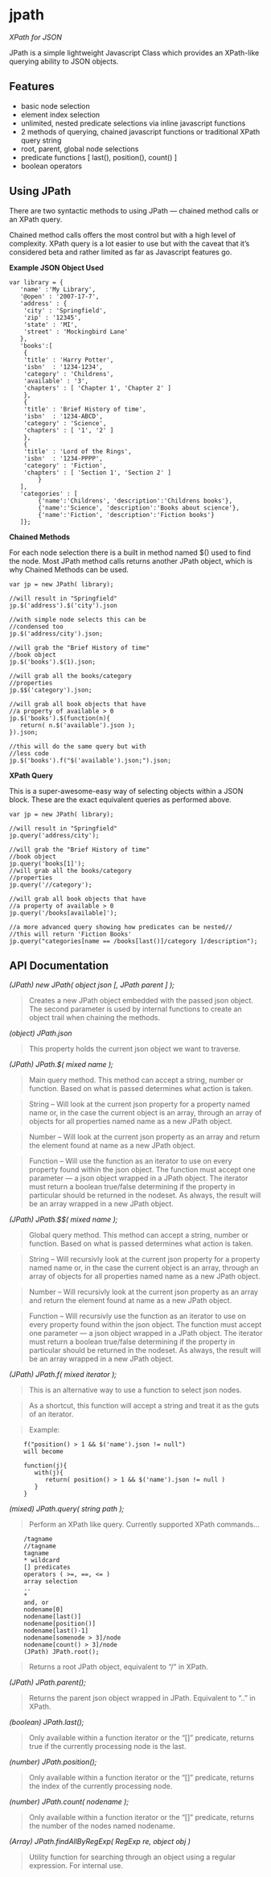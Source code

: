# jpath

_XPath for JSON_

JPath is a simple lightweight Javascript Class which provides an XPath-like querying ability to JSON objects.

## Features

* basic node selection
* element index selection
* unlimited, nested predicate selections via inline javascript functions
* 2 methods of querying, chained javascript functions or traditional XPath query string
* root, parent, global node selections
* predicate functions [ last(), position(), count() ]
* boolean operators

## Using JPath

There are two syntactic methods to using JPath — chained method calls or an XPath query.

Chained method calls offers the most control but with a high level of complexity. XPath query is a lot easier 
to use but with the caveat that it’s considered beta and rather limited as far as Javascript features go.

__Example JSON Object Used__

    var library = {
       'name' :'My Library',
       '@open' : '2007-17-7',
       'address' : {
    	'city' : 'Springfield',
    	'zip' : '12345',
    	'state' : 'MI',
    	'street' : 'Mockingbird Lane'
       },
       'books':[
    	{
    	'title' : 'Harry Potter',
    	'isbn'  : '1234-1234',
    	'category' : 'Childrens',
    	'available' : '3',
    	'chapters' : [ 'Chapter 1', 'Chapter 2' ]
    	},
    	{
    	'title' : 'Brief History of time',
    	'isbn'  : '1234-ABCD',
    	'category' : 'Science',
    	'chapters' : [ '1', '2' ]
    	},
    	{
    	'title' : 'Lord of the Rings',
    	'isbn'  : '1234-PPPP',
    	'category' : 'Fiction',
    	'chapters' : [ 'Section 1', 'Section 2' ]
            }
       ],
       'categories' : [
            {'name':'Childrens', 'description':'Childrens books'},
            {'name':'Science', 'description':'Books about science'},
            {'name':'Fiction', 'description':'Fiction books'}
       ]};

__Chained Methods__

For each node selection there is a built in method named $() used to find the node. Most JPath method calls 
returns another JPath object, which is why Chained Methods can be used.

    var jp = new JPath( library);
    
    //will result in "Springfield"
    jp.$('address').$('city').json
    
    //with simple node selects this can be
    //condensed too
    jp.$('address/city').json;
    
    //will grab the "Brief History of time"
    //book object
    jp.$('books').$(1).json;
    
    //will grab all the books/category
    //properties
    jp.$$('category').json;
    
    //will grab all book objects that have
    //a property of available > 0
    jp.$('books').$(function(n){
       return( n.$('available').json );
    }).json;
    
    //this will do the same query but with
    //less code
    jp.$('books').f("$('available').json;").json;

__XPath Query__

This is a super-awesome-easy way of selecting objects within a JSON block. These are the exact
equivalent queries as performed above.

    var jp = new JPath( library);
    
    //will result in "Springfield"
    jp.query('address/city');
    
    //will grab the "Brief History of time"
    //book object
    jp.query('books[1]');
    //will grab all the books/category
    //properties
    jp.query('//category');
    
    //will grab all book objects that have
    //a property of available > 0
    jp.query('/books[available]');
    
    //a more advanced query showing how predicates can be nested//
    //this will return 'Fiction Books'
    jp.query("categories[name == /books[last()]/category ]/description");
  

## API Documentation

_(JPath) new JPath( object json [, JPath parent ] );_

> Creates a new JPath object embedded with the passed json object. The second parameter is used by internal functions to create an 
> object trail when chaining the methods.

_(object) JPath.json_

> This property holds the current json object we want to traverse.

_(JPath) JPath.$( mixed name );_

> Main query method. This method can accept a string, number or function. Based on what is passed determines what action is taken.

> String – Will look at the current json property for a property named name or, in the case the current object is an array, 
> through an array of objects for all properties named name as a new JPath object.

> Number – Will look at the current json property as an array and return the element found at name as a new JPath object.

> Function – Will use the function as an iterator to use on every property found within the json object. 
> The function must accept one parameter — a json object wrapped in a JPath object. The iterator must return 
> a boolean true/false determining if the property in particular should be returned in the nodeset. As always, 
> the result will be an array wrapped in a new JPath object.

_(JPath) JPath.$$( mixed name );_

> Global query method. This method can accept a string, number or function. Based on what is passed determines what action is taken.

> String – Will recursivly look at the current json property for a property named name or, in the case the current object
> is an array, through an array of objects for all properties named name as a new JPath object.

> Number – Will recursivly look at the current json property as an array and return the element found at name as a new JPath object.

> Function – Will recursivly use the function as an iterator to use on every property found within the json object. 
> The function must accept one parameter — a json object wrapped in a JPath object. The iterator must return a boolean 
> true/false determining if the property in particular should be returned in the nodeset. As always, the result will 
> be an array wrapped in a new JPath object.

_(JPath) JPath.f( mixed iterator );_

> This is an alternative way to use a function to select json nodes.

> As a shortcut, this function will accept a string and treat it as the guts of an iterator.

> Example:

        f("position() > 1 && $('name').json != null")
        will become
        
        function(j){
           with(j){
              return( position() > 1 && $('name').json != null )
           }
        }

_(mixed) JPath.query( string path );_

> Perform an XPath like query. Currently supported XPath commands…

        /tagname
        //tagname
        tagname
        * wildcard
        [] predicates
        operators ( >=, ==, <= )
        array selection
        ..
        *
        and, or
        nodename[0]
        nodename[last()]
        nodename[position()]
        nodename[last()-1]
        nodename[somenode > 3]/node
        nodename[count() > 3]/node
        (JPath) JPath.root();

> Returns a root JPath object, equivalent to “/” in XPath.

_(JPath) JPath.parent();_

> Returns the parent json object wrapped in JPath. Equivalent to “..” in XPath.

_(boolean) JPath.last();_

> Only available within a function iterator or the “[]” predicate, returns true if the currently processing node is the last.

_(number) JPath.position();_

> Only available within a function iterator or the “[]” predicate, returns the index of the currently processing node.

_(number) JPath.count( nodename );_

> Only available within a function iterator or the “[]” predicate, returns the number of the nodes named nodename.

_(Array) JPath.findAllByRegExp( RegExp re, object obj )_

> Utility function for searching through an object using a regular expression. For internal use.
